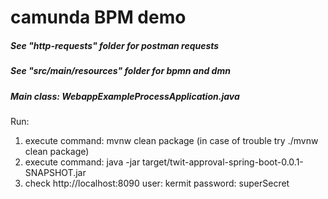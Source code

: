 # camunda BPM demo

##### See "_http-requests_" folder for postman requests
##### See "_src/main/resources_" folder for bpmn and dmn
##### Main class: WebappExampleProcessApplication.java
Run:
1. execute command: mvnw clean package (in case of trouble try ./mvnw clean package)
2. execute command: java -jar target/twit-approval-spring-boot-0.0.1-SNAPSHOT.jar
3. check http://localhost:8090  user: kermit password: superSecret
